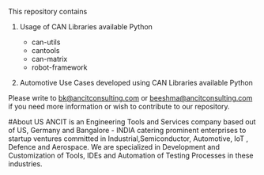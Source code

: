 This repository contains 
1. Usage of CAN Libraries available Python
   * can-utils
   * cantools
   * can-matrix
   * robot-framework
   
2. Automotive Use Cases developed using CAN Libraries available Python

Please write to bk@ancitconsulting.com or beeshma@ancitconsulting.com if you need more information or wish to contribute to our repository.

#About US
ANCIT is an Engineering Tools and Services company based out of US, Germany and Bangalore - INDIA catering prominent enterprises to startup ventures committed in Industrial,Semiconductor, Automotive, IoT , Defence and Aerospace. We are specialized in Development and Customization of Tools, IDEs and Automation of Testing Processes in these industries.
